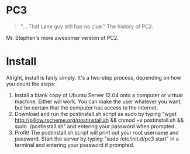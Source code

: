 PC3
===

> "... That Lane guy still has no clue."
> The history of PC2.

Mr. Stephen's more awesomer version of PC2.

Install
=======

Alright, install is fairly simply. It's a two-step process, depending on how you count the steps:
1. Install a blank copy of Ubuntu Server 12.04 onto a computer or virtual machine. Either will work. You can make the user whatever you want, but be certain that the computer has access to the internet.
2. Download and run the postinstall.sh script as sudo by typing "wget http://pillow.rscheme.org/postinstall.sh && chmod +x postinstall.sh && sudo ./postinstall.sh" and entering your password when prompted.
3. Profit! The postinstall.sh script will print out your root username and password. Start the server by typing "sudo /etc/init.d/pc3 start" in a terminal and entering your password if prompted.
